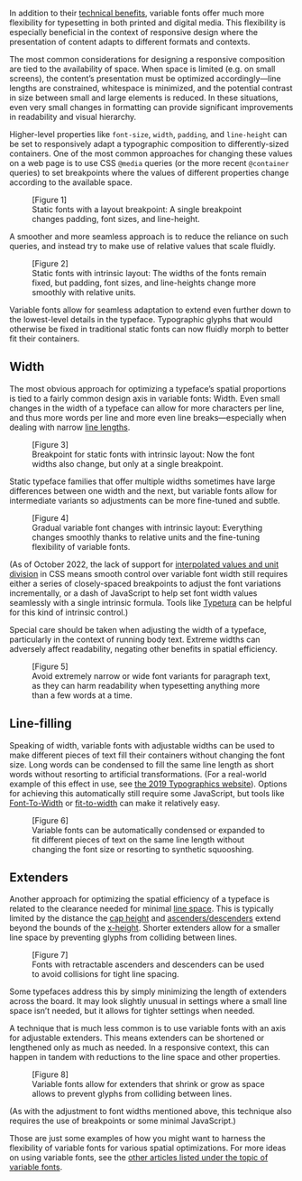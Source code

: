 In addition to their [technical benefits](#Article02), variable fonts offer much more flexibility for typesetting in both printed and digital media. This flexibility is especially beneficial in the context of responsive design where the presentation of content adapts to different formats and contexts.

The most common considerations for designing a responsive composition are tied to the availability of space. When space is limited (e.g. on small screens), the content’s presentation must be optimized accordingly—line lengths are constrained, whitespace is minimized, and the potential contrast in size between small and large elements is reduced. In these situations, even very small changes in formatting can provide significant improvements in readability and visual hierarchy.

Higher-level properties like `font-size`, `width`, `padding`, and `line-height` can be set to responsively adapt a typographic composition to differently-sized containers. One of the most common approaches for changing these values on a web page is to use CSS `@media` queries (or the more recent `@container` queries) to set breakpoints where the values of different properties change according to the available space.

<figure>
	[Figure 1]
	<figcaption>Static fonts with a layout breakpoint: A single breakpoint changes padding, font sizes, and line-height.</figcaption>
</figure>

A smoother and more seamless approach is to reduce the reliance on such queries, and instead try to make use of relative values that scale fluidly.

<figure>
	[Figure 2]
	<figcaption>Static fonts with intrinsic layout: The widths of the fonts remain fixed, but padding, font sizes, and line-heights change more smoothly with relative units.</figcaption>
</figure>

Variable fonts allow for seamless adaptation to extend even further down to the lowest-level details in the typeface. Typographic glyphs that would otherwise be fixed in traditional static fonts can now fluidly morph to better fit their containers.

## Width

The most obvious approach for optimizing a typeface’s spatial proportions is tied to a fairly common design axis in variable fonts: Width. Even small changes in the width of a typeface can allow for more characters per line, and thus more words per line and more even line breaks—especially when dealing with narrow [line lengths](https://fonts.google.com/knowledge/glossary/measure_line_length).

<figure>
	[Figure 3]
	<figcaption>Breakpoint for static fonts with intrinsic layout: Now the font widths also change, but only at a single breakpoint.</figcaption>
</figure>

Static typeface families that offer multiple widths sometimes have large differences between one width and the next, but variable fonts allow for intermediate variants so adjustments can be more fine-tuned and subtle.

<figure>
	[Figure 4]
	<figcaption>Gradual variable font changes with intrinsic layout: Everything changes smoothly thanks to relative units and the fine-tuning flexibility of variable fonts.</figcaption>
</figure>

(As of October 2022, the lack of support for [interpolated values and unit division](https://css.oddbird.net/rwd/interpolation/) in CSS means smooth control over variable font width still requires either a series of closely-spaced breakpoints to adjust the font variations incrementally, or a dash of JavaScript to help set font width values seamlessly with a single intrinsic formula. Tools like [Typetura](https://typetura.com) can be helpful for this kind of intrinsic control.)

Special care should be taken when adjusting the width of a typeface, particularly in the context of running body text. Extreme widths can adversely affect readability, negating other benefits in spatial efficiency.

<figure>
	[Figure 5]
	<figcaption>Avoid extremely narrow or wide font variants for paragraph text, as they can harm readability when typesetting anything more than a few words at a time.</figcaption>
</figure>

## Line-filling

Speaking of width, variable fonts with adjustable widths can be used to make different pieces of text fill their containers without changing the font size. Long words can be condensed to fill the same line length as short words without resorting to artificial transformations. (For a real-world example of this effect in use, see [the 2019 Typographics website](https://2019.typographics.com)). Options for achieving this automatically still require some JavaScript, but tools like [Font-To-Width](http://font-to-width.com) or [fit-to-width](https://github.com/Lorp/fit-to-width) can make it relatively easy.

<figure>
	[Figure 6]
	<figcaption>Variable fonts can be automatically condensed or expanded to fit different pieces of text on the same line length without changing the font size or resorting to synthetic squooshing.</figcaption>
</figure>

## Extenders

Another approach for optimizing the spatial efficiency of a typeface is related to the clearance needed for minimal [line space](https://fonts.google.com/knowledge/glossary/line_height_leading). This is typically limited by the distance the [cap height](https://fonts.google.com/knowledge/glossary/cap_height) and [ascenders/descenders](https://fonts.google.com/knowledge/glossary/ascenders_descenders) extend beyond the bounds of the [x-height](https://fonts.google.com/knowledge/glossary/x_height). Shorter extenders allow for a smaller line space by preventing glyphs from colliding between lines.

<figure>
	[Figure 7]
	<figcaption>Fonts with retractable ascenders and descenders can be used to avoid collisions for tight line spacing.</figcaption>
</figure>

Some typefaces address this by simply minimizing the length of extenders across the board. It may look slightly unusual in settings where a small line space isn’t needed, but it allows for tighter settings when needed.

A technique that is much less common is to use variable fonts with an axis for adjustable extenders. This means extenders can be shortened or lengthened only as much as needed. In a responsive context, this can happen in tandem with reductions to the line space and other properties.

<figure>
	[Figure 8]
	<figcaption>Variable fonts allow for extenders that shrink or grow as space allows to prevent glyphs from colliding between lines.</figcaption>
</figure>

(As with the adjustment to font widths mentioned above, this technique also requires the use of breakpoints or some minimal JavaScript.)

Those are just some examples of how you might want to harness the flexibility of variable fonts for various spatial optimizations. For more ideas on using variable fonts, see the [other articles listed under the topic of variable fonts](https://fonts.google.com/knowledge/topics/variable_fonts).
